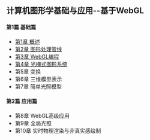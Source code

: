 ## 计算机图形学基础与应用--基于WebGL

#### 第1篇 基础篇
- [第1章 概述](chapter1.md)
- [第2章 图形处理管线](chapter2.md)
- [第3章 WebGL编程](chapter3.md)
- [第4章 光栅式图形系统](chapter4.md)
- 第5章 变换
- 第6章 三维模型表示
- 第7章 简单光照模型

#### 第2篇 应用篇
- 第8章 WebGL高级应用
- 第9章 全局光照
- 第10章 实时物理渲染与非真实感绘制